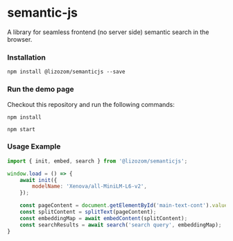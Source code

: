 # semantic-js

A library for seamless frontend (no server side) semantic search in the browser.

### Installation

`npm install @lizozom/semanticjs --save`

### Run the demo page

Checkout this repository and run the following commands:

`npm install`

`npm start`


### Usage Example

```js
import { init, embed, search } from '@lizozom/semanticjs';

window.load = () => {
    await init({
        modelName: 'Xenova/all-MiniLM-L6-v2',
    });

    const pageContent = document.getElementById('main-text-cont').value;
    const splitContent = splitText(pageContent);
    const embeddingMap = await embedContent(splitContent);
    const searchResults = await search('search query', embeddingMap);
}

```
